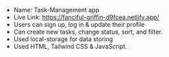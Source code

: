 * Name: Task-Management app
* Live Link: https://fanciful-griffin-d9fcea.netlify.app/
* Users can sign up, log in & update their profile
* Can create new tasks, change status, sort, and filter.
* Used local-storage for data storing
* Used HTML, Tailwind CSS & JavaScript.
